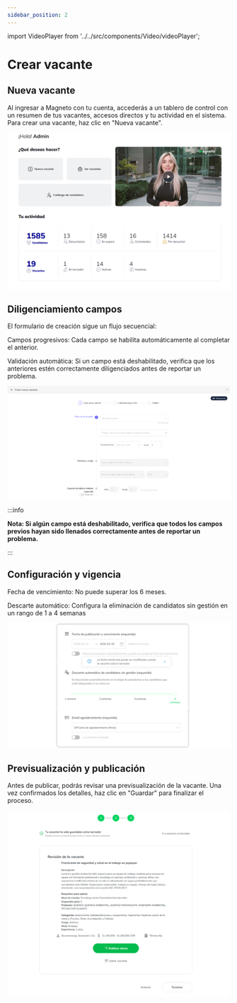 ```yaml
---
sidebar_position: 2
---
```

import VideoPlayer from '../../src/components/Video/videoPlayer';

# Crear vacante

<VideoPlayer videoUrl="https://www.youtube.com/embed/2vceKohbRT8" />

## Nueva vacante

Al ingresar a Magneto con tu cuenta, accederás a un tablero de control con un resumen de tus vacantes, accesos directos y tu actividad en el sistema. Para crear una vacante, haz clic en "Nueva vacante".

![New Vacancy](./img/newVacancy.png)

## Diligenciamiento campos 
El formulario de creación sigue un flujo secuencial:

Campos progresivos: Cada campo se habilita automáticamente al completar el anterior.

Validación automática: Si un campo está deshabilitado, verifica que los anteriores estén correctamente diligenciados antes de reportar un problema.

![Fields](./img/fields.png)

:::info

**Nota: Si algún campo está deshabilitado, verifica que todos los campos previos hayan sido llenados correctamente antes de reportar un problema.**

:::

## Configuración y vigencia

Fecha de vencimiento: No puede superar los 6 meses.

Descarte automático: Configura la eliminación de candidatos sin gestión en un rango de 1 a 4 semanas

![Validity](./img/validity.png)

## Previsualización y publicación 

Antes de publicar, podrás revisar una previsualización de la vacante. Una vez confirmados los detalles, haz clic en "Guardar" para finalizar el proceso.

![Preview](./img/preview.png)